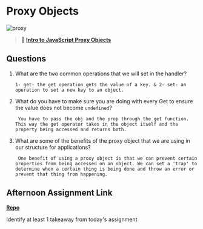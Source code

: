 # Proxy Objects

![proxy](https://bcw.blob.core.windows.net/public/img/journals/5120113092091727)

> **📖 [Intro to JavaScript Proxy Objects](https://codeworksacademy.com/fs-student-guide/resources/wk3/03-Proxies)**

## Questions

1. What are the two common operations that we will set in the handler?

       1- get- the get operation gets the value of a key. & 2- set- an operation to set a new key to an object.

2. What do you have to make sure you are doing with every Get to ensure the value does not become `undefined`?

        You have to pass the obj and the prop through the get function. This way the get operator takes in the object itself and the property being accessed and returns both.

3. What are some of the benefits of the proxy object that we are using in our structure for applications?

        One benefit of using a proxy object is that we can prevent certain properties from being accessed on an object. We can set a 'trap' to determine when a certain thing is being done and throw an error or prevent that thing from happening.

## Afternoon Assignment Link

**[Repo](https://github.com/TamraPeterson/late-winter22-gregslist-mvc)**

Identify at least 1 takeaway from today's assignment
